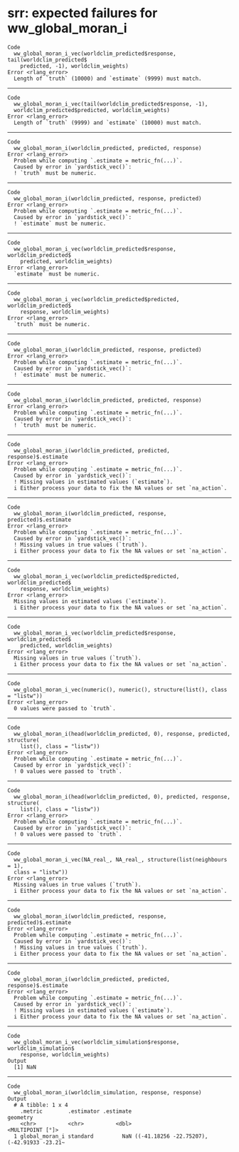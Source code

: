 # srr: expected failures for ww_global_moran_i

    Code
      ww_global_moran_i_vec(worldclim_predicted$response, tail(worldclim_predicted$
        predicted, -1), worldclim_weights)
    Error <rlang_error>
      Length of `truth` (10000) and `estimate` (9999) must match.

---

    Code
      ww_global_moran_i_vec(tail(worldclim_predicted$response, -1),
      worldclim_predicted$predicted, worldclim_weights)
    Error <rlang_error>
      Length of `truth` (9999) and `estimate` (10000) must match.

---

    Code
      ww_global_moran_i(worldclim_predicted, predicted, response)
    Error <rlang_error>
      Problem while computing `.estimate = metric_fn(...)`.
      Caused by error in `yardstick_vec()`:
      ! `truth` must be numeric.

---

    Code
      ww_global_moran_i(worldclim_predicted, response, predicted)
    Error <rlang_error>
      Problem while computing `.estimate = metric_fn(...)`.
      Caused by error in `yardstick_vec()`:
      ! `estimate` must be numeric.

---

    Code
      ww_global_moran_i_vec(worldclim_predicted$response, worldclim_predicted$
        predicted, worldclim_weights)
    Error <rlang_error>
      `estimate` must be numeric.

---

    Code
      ww_global_moran_i_vec(worldclim_predicted$predicted, worldclim_predicted$
        response, worldclim_weights)
    Error <rlang_error>
      `truth` must be numeric.

---

    Code
      ww_global_moran_i(worldclim_predicted, response, predicted)
    Error <rlang_error>
      Problem while computing `.estimate = metric_fn(...)`.
      Caused by error in `yardstick_vec()`:
      ! `estimate` must be numeric.

---

    Code
      ww_global_moran_i(worldclim_predicted, predicted, response)
    Error <rlang_error>
      Problem while computing `.estimate = metric_fn(...)`.
      Caused by error in `yardstick_vec()`:
      ! `truth` must be numeric.

---

    Code
      ww_global_moran_i(worldclim_predicted, predicted, response)$.estimate
    Error <rlang_error>
      Problem while computing `.estimate = metric_fn(...)`.
      Caused by error in `yardstick_vec()`:
      ! Missing values in estimated values (`estimate`).
      i Either process your data to fix the NA values or set `na_action`.

---

    Code
      ww_global_moran_i(worldclim_predicted, response, predicted)$.estimate
    Error <rlang_error>
      Problem while computing `.estimate = metric_fn(...)`.
      Caused by error in `yardstick_vec()`:
      ! Missing values in true values (`truth`).
      i Either process your data to fix the NA values or set `na_action`.

---

    Code
      ww_global_moran_i_vec(worldclim_predicted$predicted, worldclim_predicted$
        response, worldclim_weights)
    Error <rlang_error>
      Missing values in estimated values (`estimate`).
      i Either process your data to fix the NA values or set `na_action`.

---

    Code
      ww_global_moran_i_vec(worldclim_predicted$response, worldclim_predicted$
        predicted, worldclim_weights)
    Error <rlang_error>
      Missing values in true values (`truth`).
      i Either process your data to fix the NA values or set `na_action`.

---

    Code
      ww_global_moran_i_vec(numeric(), numeric(), structure(list(), class = "listw"))
    Error <rlang_error>
      0 values were passed to `truth`.

---

    Code
      ww_global_moran_i(head(worldclim_predicted, 0), response, predicted, structure(
        list(), class = "listw"))
    Error <rlang_error>
      Problem while computing `.estimate = metric_fn(...)`.
      Caused by error in `yardstick_vec()`:
      ! 0 values were passed to `truth`.

---

    Code
      ww_global_moran_i(head(worldclim_predicted, 0), predicted, response, structure(
        list(), class = "listw"))
    Error <rlang_error>
      Problem while computing `.estimate = metric_fn(...)`.
      Caused by error in `yardstick_vec()`:
      ! 0 values were passed to `truth`.

---

    Code
      ww_global_moran_i_vec(NA_real_, NA_real_, structure(list(neighbours = 1),
      class = "listw"))
    Error <rlang_error>
      Missing values in true values (`truth`).
      i Either process your data to fix the NA values or set `na_action`.

---

    Code
      ww_global_moran_i(worldclim_predicted, response, predicted)$.estimate
    Error <rlang_error>
      Problem while computing `.estimate = metric_fn(...)`.
      Caused by error in `yardstick_vec()`:
      ! Missing values in true values (`truth`).
      i Either process your data to fix the NA values or set `na_action`.

---

    Code
      ww_global_moran_i(worldclim_predicted, predicted, response)$.estimate
    Error <rlang_error>
      Problem while computing `.estimate = metric_fn(...)`.
      Caused by error in `yardstick_vec()`:
      ! Missing values in estimated values (`estimate`).
      i Either process your data to fix the NA values or set `na_action`.

---

    Code
      ww_global_moran_i_vec(worldclim_simulation$response, worldclim_simulation$
        response, worldclim_weights)
    Output
      [1] NaN

---

    Code
      ww_global_moran_i(worldclim_simulation, response, response)
    Output
      # A tibble: 1 x 4
        .metric        .estimator .estimate                                   geometry
        <chr>          <chr>          <dbl>                           <MULTIPOINT [°]>
      1 global_moran_i standard         NaN ((-41.18256 -22.75207), (-42.91933 -23.21~

